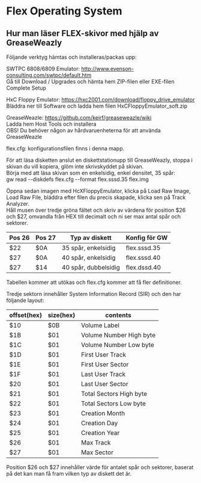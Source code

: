# Flex Operating System
## Hur man läser FLEX-skivor med hjälp av GreaseWeazly
Följande verktyg hämtas och installeras/packas upp:  
  
SWTPC 6808/6809 Emulator: http://www.evenson-consulting.com/swtpc/default.htm  
Gå till Download / Upgrades och hämta hem ZIP-filen eller EXE-filen Complete Setup  
  
HxC Floppy Emulator: https://hxc2001.com/download/floppy_drive_emulator  
Bläddra ner till Software och ladda hem filen HxCFloppyEmulator_soft.zip  
  
GreaseWeazle: https://github.com/keirf/greaseweazle/wiki  
Ladda hem Host Tools och installera  
OBS! Du behöver någon av hårdvaruenheterna för att använda GreaseWeazle 

flex.cfg: konfigurationsfilen finns i denna mapp.  

För att läsa disketten anslut en diskettstationupp till GreaseWeazly, stoppa i skivan du vill kopiera, glöm inte skrivskyddet på skivan.  
Börja med att läsa skivan som en enkelsidig, enkel densitet, 35 spår:  
gw read --diskdefs flex.cfg --format flex.sssd.35 flex.img  
  
Öppna sedan imagen med HcXFloppyEmulator, klicka på Load Raw Image, Load Raw File, bläddra efter filen du precis skapade, klicka sen på Track Analyzer.  
Håll musen över tredje gröna fältet och skriv av värdena för position $26 och $27, omvandla från HEX till decimalt och ni ser max antal spår och sektorer.  

| Pos 26  | Pos 27  |     Typ av diskett      | Konfig för GW |
| ------- | ------- | ----------------------- | ------------- |
|   $22   |   $0A   | 35 spår, enkelsidig     | flex.sssd.35  |
|   $27   |   $0A   | 40 spår, enkelsidig     | flex.sssd.40  |
|   $27   |   $14   | 40 spår, dubbelsidig    | flex.dssd.40  |
  
Tabellen kommer att utökas och flex.cfg kommer att få fler definitioner.

Tredje sektorn innehåller System Information Record (SIR) och den har följande layout:

| offset(hex) | size(hex) | contents
| ----------- | --------- | ------------------------- |
|    $10      |    $0B    |  Volume Label             |
|    $1B      |    $01    |  Volume Number High byte  |
|    $1C      |    $01    |  Volume Number Low byte   |
|    $1D      |    $01    |  First User Track         |
|    $1E      |    $01    |  First User Sector        |
|    $1F      |    $01    |  Last User Track          |
|    $20      |    $01    |  Last User Sector         |
|    $21      |    $01    |  Total Sectors High byte  |
|    $22      |    $01    |  Total Sectors Low byte   |
|    $23      |    $01    |  Creation Month           |
|    $24      |    $01    |  Creation Day             |
|    $25      |    $01    |  Creation Year            |
|    $26      |    $01    |  Max Track                |
|    $27      |    $01    |  Max Sector               |

Position $26 och $27 innehåller värde för antalet spår och sektorer, baserat på det kan man få fram vilken typ av diskett det är.